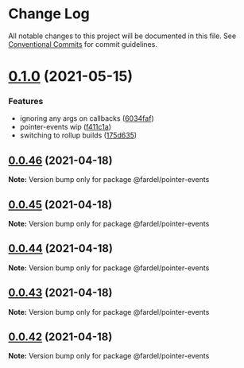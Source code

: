 # Change Log

All notable changes to this project will be documented in this file.
See [Conventional Commits](https://conventionalcommits.org) for commit guidelines.

# [0.1.0](https://github.com/vanrez-nez/fardel/compare/@fardel/pointer-events@0.0.46...@fardel/pointer-events@0.1.0) (2021-05-15)


### Features

* ignoring any args on callbacks ([6034faf](https://github.com/vanrez-nez/fardel/commit/6034faf6f4f937dabe959c53272f361b20e7f43c))
* pointer-events wip ([f411c1a](https://github.com/vanrez-nez/fardel/commit/f411c1affe3e7d39f9e5a7cf36cd5fa489622f5e))
* switching to rollup builds ([175d635](https://github.com/vanrez-nez/fardel/commit/175d63596c66487d59c755638623bda77eefd7a0))





## [0.0.46](https://github.com/vanrez-nez/fardel/compare/@fardel/pointer-events@0.0.45...@fardel/pointer-events@0.0.46) (2021-04-18)

**Note:** Version bump only for package @fardel/pointer-events





## [0.0.45](https://github.com/vanrez-nez/fardel/compare/@fardel/pointer-events@0.0.44...@fardel/pointer-events@0.0.45) (2021-04-18)

**Note:** Version bump only for package @fardel/pointer-events





## [0.0.44](https://github.com/vanrez-nez/fardel/compare/@fardel/pointer-events@0.0.43...@fardel/pointer-events@0.0.44) (2021-04-18)

**Note:** Version bump only for package @fardel/pointer-events





## [0.0.43](https://github.com/vanrez-nez/fardel/compare/@fardel/pointer-events@0.0.42...@fardel/pointer-events@0.0.43) (2021-04-18)

**Note:** Version bump only for package @fardel/pointer-events





## [0.0.42](https://github.com/vanrez-nez/fardel/compare/@fardel/pointer-events@0.0.41...@fardel/pointer-events@0.0.42) (2021-04-18)

**Note:** Version bump only for package @fardel/pointer-events
